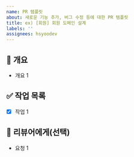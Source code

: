```yaml
---
name: PR 템플릿
about: 새로운 기능 추가, 버그 수정 등에 대한 PR 템플릿
title: ex) [회원] 회원 도메인 설계
labels: ''
assignees: hsyoodev
---
```


<!-- PR이 왜 필요한지, 어떤 작업을 수행했는지 간단히 작성 -->

## 📝 개요

- 개요 1

<!-- 이슈에서 지정한 작업 목록의 완료 상태를 표시  -->

## ✅ 작업 목록

- [x] 작업 1

<!-- 리뷰어가 특별히 봐주었으면 하는 부분이 있다면 작성-->

## 🙏 리뷰어에게(선택)

- 요청 1
